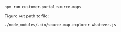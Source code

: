 ```console
npm run customer-portal:source-maps
```

Figure out path to file:

`./node_modules/.bin/source-map-explorer whatever.js`
